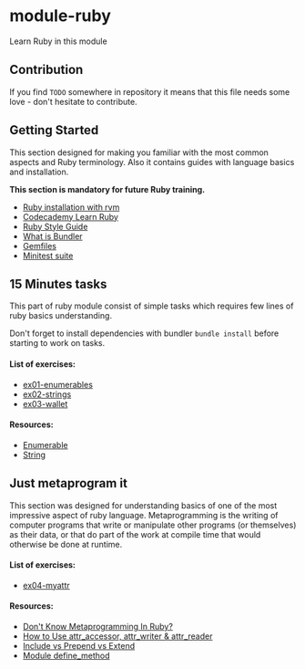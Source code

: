 # module-ruby

Learn Ruby in this module

## Contribution

If you find `TODO` somewhere in repository it means that this file needs some
love - don't hesitate to contribute.

## Getting Started

This section designed for making you familiar with the most common aspects and
Ruby terminology. Also it contains guides with language basics and installation.

**This section is mandatory for future Ruby training.**

- [Ruby installation with rvm](https://rvm.io)
- [Codecademy Learn Ruby](https://www.codecademy.com/learn/learn-ruby)
- [Ruby Style Guide](https://github.com/rubocop-hq/ruby-style-guide)
- [What is Bundler](https://bundler.io/v2.0/#getting-started)
- [Gemfiles](https://bundler.io/v2.0/gemfile.html)
- [Minitest suite](https://github.com/seattlerb/minitest#unit-tests)

## 15 Minutes tasks

This part of ruby module consist of simple tasks which requires few lines of
ruby basics understanding.

Don't forget to install dependencies with bundler `bundle install` before
starting to work on tasks.

#### List of exercises:

- [ex01-enumerables](./ex01-enumerables)
- [ex02-strings](./ex02-strings)
- [ex03-wallet](./ex03-wallet)

#### Resources:

- [Enumerable](https://ruby-doc.org/core-2.6.3/Enumerable.html)
- [String](https://ruby-doc.org/core-2.4.0/String.html)

## Just metaprogram it

This section was designed for understanding basics of one of the most impressive
aspect of ruby language. Metaprogramming is the writing of computer programs 
that write or manipulate other programs (or themselves) as their data, or that 
do part of the work at compile time that would otherwise be done at runtime.

#### List of exercises:

- [ex04-myattr](./ex04-myattr)

#### Resources:

- [Don't Know Metaprogramming In Ruby?](http://rubylearning.com/blog/2010/11/23/dont-know-metaprogramming-in-ruby/#what-is-metaprogramming:18bee3e64eb657db6a08ae0ff05e44b8)
- [How to Use attr_accessor, attr_writer & attr_reader](https://www.rubyguides.com/2018/11/attr_accessor/)
- [Include vs Prepend vs Extend](https://medium.com/@leo_hetsch/ruby-modules-include-vs-prepend-vs-extend-f09837a5b073)
- [Module define_method](https://apidock.com/ruby/Module/define_method)
